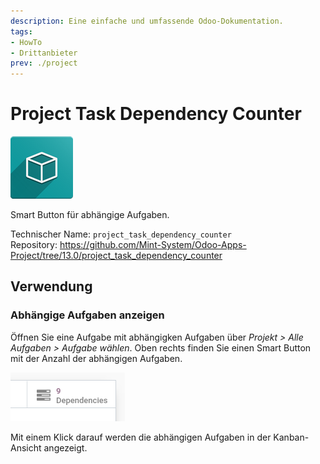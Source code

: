 ```yaml
---
description: Eine einfache und umfassende Odoo-Dokumentation.
tags:
- HowTo
- Drittanbieter
prev: ./project
---
```

# Project Task Dependency Counter
![icon_oms_box](assets/icon_oms_box.png)

Smart Button für abhängige Aufgaben.

Technischer Name: `project_task_dependency_counter`\
Repository: <https://github.com/Mint-System/Odoo-Apps-Project/tree/13.0/project_task_dependency_counter>

## Verwendung

### Abhängige Aufgaben anzeigen

Öffnen Sie eine Aufgabe mit abhängigken Aufgaben über *Projekt > Alle Aufgaben > Aufgabe wählen*. Oben rechts finden Sie einen Smart Button mit der Anzahl der abhängigen Aufgaben.

![](assets/Project%20Task%20Dependency%20Counter%20Button.png)

Mit einem Klick darauf werden die abhängigen Aufgaben in der Kanban-Ansicht angezeigt.

